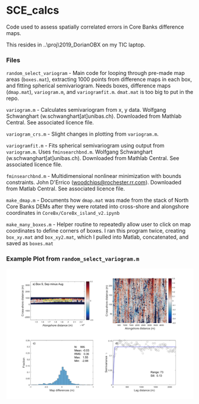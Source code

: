 # SCE_calcs
Code used to assess spatially correlated errors in Core Banks difference maps.

This resides in ..\proj\2019_DorianOBX on my TIC laptop.

### Files

`random_select_variogram` - Main code for looping through pre-made map areas (`boxes.mat`), extracting 1000 points from difference maps in each box, and fitting spherical semivariogram. Needs boxes, difference maps (`dmap.mat`), `variogram.m`, and `variogramfit.m`. `dmat.mat` is too big to put in the repo.

`variogram.m` - Calculates semivariogram from x, y data. Wolfgang Schwanghart (w.schwanghart[at]unibas.ch). Downloaded from Mathlab Central. See associated licence file.

`variogram_crs.m` - Slight changes in plotting from `variogram.m`. 

`variogramfit.m` - Fits spherical semivariogram using output from `variogram.m`. Uses `fminsearchbnd.m`. Wolfgang Schwanghart (w.schwanghart[at]unibas.ch). Downloaded from Mathlab Central.  See associated licence file.

`fminsearchbnd.m` - Multidimensional nonlinear minimization with bounds constraints. John D'Errico (woodchips@rochester.rr.com). Downloaded from Matlab Central. See associated licence file.

`make_dmap.m` - Documents how `dmap.mat` was made from the stack of North Core Banks DEMs after they were rotated into cross-shore and alongshore coordinates in `CoreBx/CoreBx_island_v2.ipynb`

`make_many_boxes.m` - Helper routine to repeatedly allow user to click on map coordinates to define corners of boxes. I ran this program twice, creating `box_xy.mat` and `box_xy2.mat`, which I pulled into Matlab, concatenated, and saved as `boxes.mat`

### Example Plot from `random_select_variogram.m`

![Example plot](/box09map1.png)
